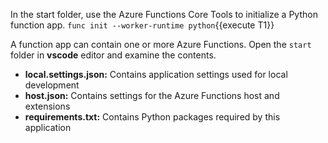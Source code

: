 In the start folder, use the Azure Functions Core Tools to initialize a Python function app.
`func init --worker-runtime python`{{execute T1}}

A function app can contain one or more Azure Functions. Open the `start` folder in **vscode** editor and examine the contents.

- **local.settings.json:** Contains application settings used for local development
- **host.json:** Contains settings for the Azure Functions host and extensions
- **requirements.txt:** Contains Python packages required by this application